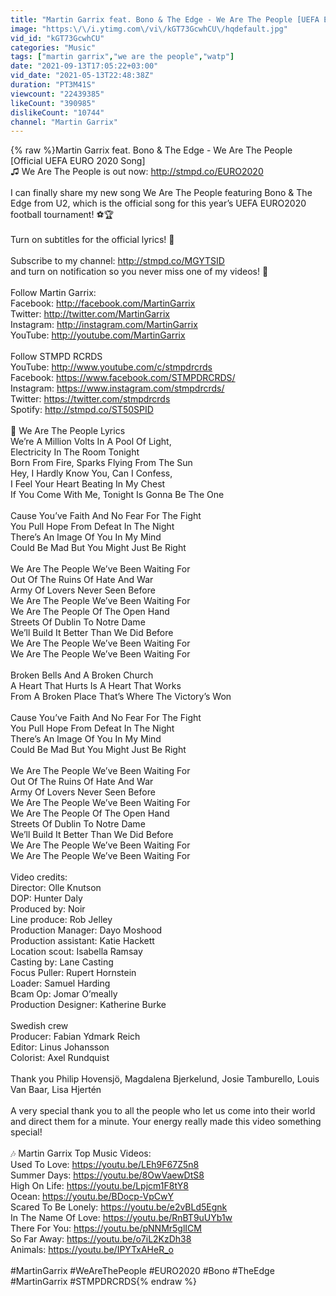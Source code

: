 ```yaml
---
title: "Martin Garrix feat. Bono & The Edge - We Are The People [UEFA EURO 2020 Song] (Official Video)"
image: "https:\/\/i.ytimg.com\/vi\/kGT73GcwhCU\/hqdefault.jpg"
vid_id: "kGT73GcwhCU"
categories: "Music"
tags: ["martin garrix","we are the people","watp"]
date: "2021-09-13T17:05:22+03:00"
vid_date: "2021-05-13T22:48:38Z"
duration: "PT3M41S"
viewcount: "22439385"
likeCount: "390985"
dislikeCount: "10744"
channel: "Martin Garrix"
---
```

{% raw %}Martin Garrix feat. Bono &amp; The Edge - We Are The People [Official UEFA EURO 2020 Song]<br />♫ We Are The People is out now: <a rel="nofollow" target="blank" href="http://stmpd.co/EURO2020">http://stmpd.co/EURO2020</a><br /><br />I can finally share my new song We Are The People featuring Bono &amp; The Edge from U2, which is the official song for this year’s UEFA EURO2020 football tournament! ⚽🏆<br /><br />Turn on subtitles for the official lyrics! 💬 <br /><br />Subscribe to my channel: <a rel="nofollow" target="blank" href="http://stmpd.co/MGYTSID">http://stmpd.co/MGYTSID</a> <br />and turn on notification so you never miss one of my videos! 🔔 <br /><br />Follow Martin Garrix: <br />Facebook: <a rel="nofollow" target="blank" href="http://facebook.com/MartinGarrix">http://facebook.com/MartinGarrix</a> <br />Twitter: <a rel="nofollow" target="blank" href="http://twitter.com/MartinGarrix">http://twitter.com/MartinGarrix</a> <br />Instagram: <a rel="nofollow" target="blank" href="http://instagram.com/MartinGarrix">http://instagram.com/MartinGarrix</a> <br />YouTube: <a rel="nofollow" target="blank" href="http://youtube.com/MartinGarrix">http://youtube.com/MartinGarrix</a> <br /><br />Follow STMPD RCRDS<br />YouTube: <a rel="nofollow" target="blank" href="http://www.youtube.com/c/stmpdrcrds">http://www.youtube.com/c/stmpdrcrds</a><br />Facebook: <a rel="nofollow" target="blank" href="https://www.facebook.com/STMPDRCRDS/">https://www.facebook.com/STMPDRCRDS/</a> <br />Instagram: <a rel="nofollow" target="blank" href="https://www.instagram.com/stmpdrcrds/">https://www.instagram.com/stmpdrcrds/</a> <br />Twitter: <a rel="nofollow" target="blank" href="https://twitter.com/stmpdrcrds">https://twitter.com/stmpdrcrds</a> <br />Spotify: <a rel="nofollow" target="blank" href="http://stmpd.co/ST50SPID">http://stmpd.co/ST50SPID</a><br /><br />💬 We Are The People Lyrics<br />We’re A Million Volts In A Pool Of Light, <br />Electricity In The Room Tonight<br />Born From Fire, Sparks Flying From The Sun<br />Hey, I Hardly Know You, Can I Confess, <br />I Feel Your Heart Beating In My Chest<br />If You Come With Me, Tonight Is Gonna Be The One<br /> <br />Cause You’ve Faith And No Fear For The Fight<br />You Pull Hope From Defeat In The Night<br />There’s An Image Of You In My Mind<br />Could Be Mad But You Might Just Be Right<br /> <br />We Are The People We’ve Been Waiting For <br />Out Of The Ruins Of Hate And War<br />Army Of Lovers Never Seen Before<br />We Are The People We’ve Been Waiting For<br />We Are The People Of The Open Hand<br />Streets Of Dublin To Notre Dame <br />We’ll Build It Better Than We Did Before<br />We Are The People We’ve Been Waiting For <br />We Are The People We’ve Been Waiting For<br /><br />Broken Bells And A Broken Church<br />A Heart That Hurts Is A Heart That Works<br />From A Broken Place That’s Where The Victory’s Won<br /> <br />Cause You’ve Faith And No Fear For The Fight<br />You Pull Hope From Defeat In The Night<br />There’s An Image Of You In My Mind<br />Could Be Mad But You Might Just Be Right<br /> <br />We Are The People We’ve Been Waiting For <br />Out Of The Ruins Of Hate And War<br />Army Of Lovers Never Seen Before<br />We Are The People We’ve Been Waiting For<br />We Are The People Of The Open Hand<br />Streets Of Dublin To Notre Dame<br />We’ll Build It Better Than We Did Before<br />We Are The People We’ve Been Waiting For <br />We Are The People We’ve Been Waiting For<br /><br />Video credits:<br />Director: Olle Knutson<br />DOP: Hunter Daly<br />Produced by: Noir<br />Line produce: Rob Jelley<br />Production Manager: Dayo Moshood<br />Production assistant: Katie Hackett<br />Location scout: Isabella Ramsay<br />Casting by: Lane Casting<br />Focus Puller: Rupert Hornstein<br />Loader: Samuel Harding<br />Bcam Op: Jomar O’meally <br />Production Designer: Katherine Burke<br /><br />Swedish crew<br />Producer: Fabian Ydmark Reich<br />Editor:  Linus Johansson<br />Colorist: Axel Rundquist <br /><br />Thank you Philip Hovensjö, Magdalena Bjerkelund, Josie Tamburello, Louis Van Baar, Lisa Hjertén<br /><br />A very special thank you to all the people who let us come into their world and direct them for a minute. Your energy really made this video something special!<br /><br />🎶 Martin Garrix Top Music Videos: <br />Used To Love: <a rel="nofollow" target="blank" href="https://youtu.be/LEh9F67Z5n8">https://youtu.be/LEh9F67Z5n8</a> <br />Summer Days: <a rel="nofollow" target="blank" href="https://youtu.be/8OwVaewDtS8">https://youtu.be/8OwVaewDtS8</a> <br />High On Life: <a rel="nofollow" target="blank" href="https://youtu.be/Lpjcm1F8tY8">https://youtu.be/Lpjcm1F8tY8</a> <br />Ocean: <a rel="nofollow" target="blank" href="https://youtu.be/BDocp-VpCwY">https://youtu.be/BDocp-VpCwY</a> <br />Scared To Be Lonely: <a rel="nofollow" target="blank" href="https://youtu.be/e2vBLd5Egnk">https://youtu.be/e2vBLd5Egnk</a> <br />In The Name Of Love: <a rel="nofollow" target="blank" href="https://youtu.be/RnBT9uUYb1w">https://youtu.be/RnBT9uUYb1w</a> <br />There For You: <a rel="nofollow" target="blank" href="https://youtu.be/pNNMr5glICM">https://youtu.be/pNNMr5glICM</a> <br />So Far Away: <a rel="nofollow" target="blank" href="https://youtu.be/o7iL2KzDh38">https://youtu.be/o7iL2KzDh38</a> <br />Animals: <a rel="nofollow" target="blank" href="https://youtu.be/IPYTxAHeR_o">https://youtu.be/IPYTxAHeR_o</a><br /><br />#MartinGarrix #WeAreThePeople #EURO2020 #Bono #TheEdge #MartinGarrix #STMPDRCRDS{% endraw %}
